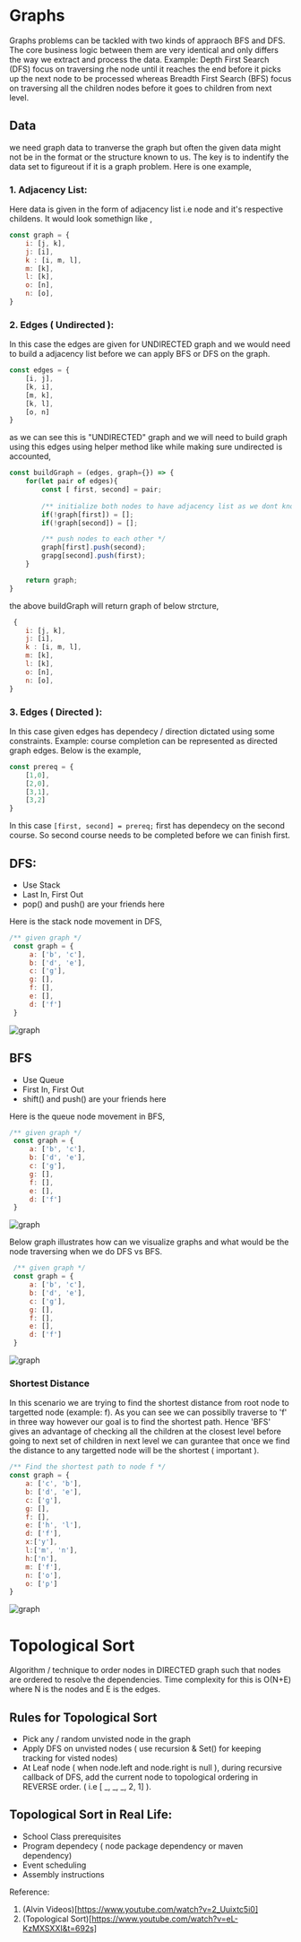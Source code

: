 # Graphs 

Graphs problems can be tackled with two kinds of appraoch BFS and DFS. The core business logic between them are very identical and only differs the way we extract and process the data. Example: Depth First Search (DFS) focus on traversing rhe node until it reaches the end before it picks up the next node to be processed whereas Breadth First Search (BFS) focus on traversing all the children nodes before it goes to children from next level. 

## Data
we need graph data to tranverse the graph but often the given data might not be in the format or the structure known to us. The key is to indentify the data set to figureout if it is a graph problem. Here is one example,

### 1. Adjacency List:
Here data is given in the form of adjacency list i.e node and it's respective childens. It would look somethign like ,
```js
const graph = {
    i: [j, k],
    j: [i],
    k : [i, m, l],
    m: [k],
    l: [k],
    o: [n],
    n: [o],
}
```

### 2.  Edges ( Undirected ):
In this case the edges are given for UNDIRECTED graph and we would need to build a adjacency list before we can apply BFS or DFS on the graph. 
```js
const edges = {
    [i, j],
    [k, i],
    [m, k],
    [k, l],
    [o, n]
}
```
as we can see this is "UNDIRECTED" graph and we will need to build graph using this edges using helper method like while making sure undirected is accounted,
```js
const buildGraph = (edges, graph={}) => {
    for(let pair of edges){
        const [ first, second] = pair;
        
        /** initialize both nodes to have adjacency list as we dont know the direction */
        if(!graph[first]) = [];
        if(!graph[second]) = [];

        /** push nodes to each other */
        graph[first].push(second);
        grapg[second].push(first);
    }

    return graph;
}
```
the above buildGraph will return graph of below strcture,
```js
 {
    i: [j, k],
    j: [i],
    k : [i, m, l],
    m: [k],
    l: [k],
    o: [n],
    n: [o],
}
```

### 3. Edges ( Directed ):
In this case given edges has dependecy / direction dictated using some constraints. Example: course completion can be represented as directed graph edges. Below is the example, 
```js
const prereq = {
    [1,0],
    [2,0],
    [3,1],
    [3,2]
}
```
In this case `[first, second] = prereq;` first has dependecy on the second course. So second course needs to be completed before we can finish first.











## DFS:
- Use Stack 
- Last In, First Out
- pop() and push() are your friends here

Here is the stack node movement in DFS,
```js
/** given graph */
 const graph = {
     a: ['b', 'c'],
     b: ['d', 'e'],
     c: ['g'],
     g: [],
     f: [],
     e: [],
     d: ['f']
 }
```

![graph](https://github.com/citta-lab/DSA/blob/54845c5cc61f0a6d6cf241c7c8373de7e709701c/graphs/blob/stack.png)

## BFS
- Use Queue 
- First In, First Out
- shift() and push() are your friends here

Here is the queue node movement in BFS,
```js
/** given graph */
 const graph = {
     a: ['b', 'c'],
     b: ['d', 'e'],
     c: ['g'],
     g: [],
     f: [],
     e: [],
     d: ['f']
 }
```

![graph](https://github.com/citta-lab/DSA/blob/b7ee19299b98e6ba4d1d7eeb8e303fba47a15b40/graphs/blob/queue.png)


Below graph illustrates how can we visualize graphs and what would be the node traversing when we do DFS vs BFS.
```js
 /** given graph */
 const graph = {
     a: ['b', 'c'],
     b: ['d', 'e'],
     c: ['g'],
     g: [],
     f: [],
     e: [],
     d: ['f']
 }
```
![graph](https://github.com/citta-lab/DSA/blob/019ad9d17db37fc207cb0c2f38a99f87dbc637f4/graphs/blob/graph.png)

### Shortest Distance 
In this scenario we are trying to find the shortest distance from root node to targetted node (example: f). As you can see we can possiblly traverse to 'f' in three way however our goal is to find the shortest path. Hence 'BFS' gives an advantage of checking all the children at the closest level before going to next set of children in next level we can gurantee that once we find the distance to any targetted node will be the shortest ( important ). 

```js
/** Find the shortest path to node f */
const graph = {
    a: ['c', 'b'],
    b: ['d', 'e'],
    c: ['g'],
    g: [],
    f: [],
    e: ['h', 'l'],
    d: ['f'],
    x:['y'],
    l:['m', 'n'],
    h:['n'],
    m: ['f'],
    n: ['o'],
    o: ['p']
}
```

![graph](https://github.com/citta-lab/DSA/blob/019ad9d17db37fc207cb0c2f38a99f87dbc637f4/graphs/blob/distanceToTargetNode.png)


# Topological Sort 
Algorithm / technique to order nodes in DIRECTED graph such that nodes are ordered to resolve the dependencies. Time complexity for this is O(N+E) where N is the nodes and E is the edges.

## Rules for Topological Sort 
- Pick any / random unvisted node in the graph 
- Apply DFS on unvisted nodes ( use recursion & Set() for keeping tracking for visted nodes)
- At Leaf node ( when node.left and node.right is null ), during recursive callback of DFS, add the current node to topological ordering in REVERSE order. ( i.e [ _, _, _, 2, 1] ).

## Topological Sort in Real Life:
- School Class prerequisites 
- Program dependecy ( node package dependency or maven dependency)
- Event scheduling 
- Assembly instructions 



Reference:
1. (Alvin Videos)[https://www.youtube.com/watch?v=2_Uuixtc5i0]
2. (Topological Sort)[https://www.youtube.com/watch?v=eL-KzMXSXXI&t=692s]